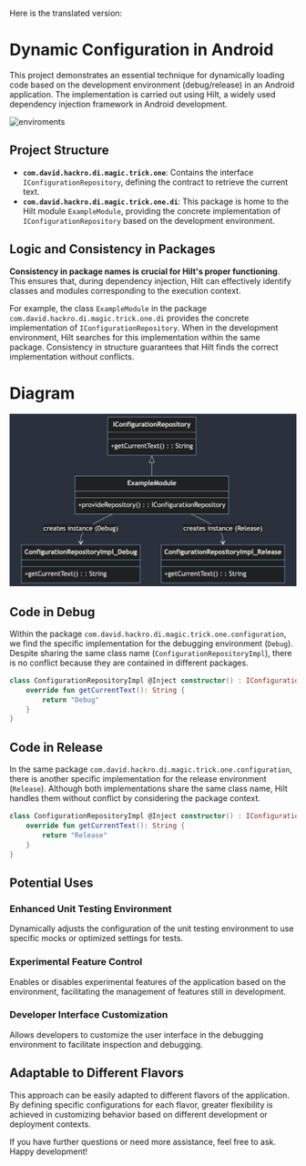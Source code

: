 Here is the translated version:

# Dynamic Configuration in Android

This project demonstrates an essential technique for dynamically loading code based on the development environment (debug/release) in an Android application. The implementation is carried out using Hilt, a widely used dependency injection framework in Android development.

![enviroments](https://github.com/David-Hackro/Load-And-Unload-Of-Code-By-Environment/assets/4633870/463a6bd7-85fd-4502-bcdf-3b95f05ab91a)


## Project Structure

- **`com.david.hackro.di.magic.trick.one`**: Contains the interface `IConfigurationRepository`, defining the contract to retrieve the current text.
- **`com.david.hackro.di.magic.trick.one.di`**: This package is home to the Hilt module `ExampleModule`, providing the concrete implementation of `IConfigurationRepository` based on the development environment.

## Logic and Consistency in Packages

**Consistency in package names is crucial for Hilt's proper functioning**. This ensures that, during dependency injection, Hilt can effectively identify classes and modules corresponding to the execution context.

For example, the class `ExampleModule` in the package `com.david.hackro.di.magic.trick.one.di` provides the concrete implementation of `IConfigurationRepository`. When in the development environment, Hilt searches for this implementation within the same package. Consistency in structure guarantees that Hilt finds the correct implementation without conflicts.

# Diagram

![English Diagram](english_diagram.png)


## Code in Debug

Within the package `com.david.hackro.di.magic.trick.one.configuration`, we find the specific implementation for the debugging environment (`Debug`). Despite sharing the same class name (`ConfigurationRepositoryImpl`), there is no conflict because they are contained in different packages.

```kotlin
class ConfigurationRepositoryImpl @Inject constructor() : IConfigurationRepository {
    override fun getCurrentText(): String {
        return "Debug"
    }
}
```

## Code in Release

In the same package `com.david.hackro.di.magic.trick.one.configuration`, there is another specific implementation for the release environment (`Release`). Although both implementations share the same class name, Hilt handles them without conflict by considering the package context.

```kotlin
class ConfigurationRepositoryImpl @Inject constructor() : IConfigurationRepository {
    override fun getCurrentText(): String {
        return "Release"
    }
}
```

## Potential Uses

### Enhanced Unit Testing Environment

Dynamically adjusts the configuration of the unit testing environment to use specific mocks or optimized settings for tests.

### Experimental Feature Control

Enables or disables experimental features of the application based on the environment, facilitating the management of features still in development.

### Developer Interface Customization

Allows developers to customize the user interface in the debugging environment to facilitate inspection and debugging.

## Adaptable to Different Flavors

This approach can be easily adapted to different flavors of the application. By defining specific configurations for each flavor, greater flexibility is achieved in customizing behavior based on different development or deployment contexts.

If you have further questions or need more assistance, feel free to ask. Happy development!
